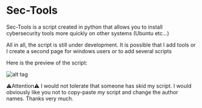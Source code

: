 # Sec-Tools
Sec-Tools is a script created in python that allows you to install cybersecurity tools more quickly on other systems (Ubuntu etc...)

All in all, the script is still under development. It is possible that I add tools or I create a second page for windows users or to add several scripts

Here is the preview of the script:

![alt tag](https://cdn.discordapp.com/attachments/1113779678935793737/1129447588081447034/Capture_decran_du_2023-07-14_18-06-21.png)

⚠️Attention⚠️ I would not tolerate that someone has skid my script. I would obviously like you not to copy-paste my script and change the author names. Thanks very much.

